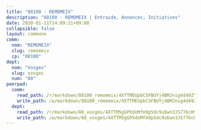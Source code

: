 ```yaml
---
title: "88100 - REMOMEIX"
description: "88100 - REMOMEIX | Entraide, Annonces, Initiatives"
date: 2020-01-11T14:09:21+09:00
collapsible: false
layout: commune
comm:
  nom: "REMOMEIX"
  slug: remomeix
  cp: "88100"
dept:
  nom: "Vosges"
  slug: vosges
  num: "88"
peerpad:
  comm:
    read_path: /r/markdown/88100_remomeix/4XTTMEUpbCSFBUYj4BMJnig4d49ZYVD7E9R5jNyKYVRyQ4AHM
    write_path: /w/markdown/88100_remomeix/4XTTMEUpbCSFBUYj4BMJnig4d49ZYVD7E9R5jNyKYVRyQ4AHM-K3TgU1dByuc9HcCmtxifjKD4Bd2wPz1rY6cDHX5k6G5HjqTWm5BHxRK8wWYD3TVBencuRF7R9jodbNGH8CmSuA6TsJ3r88jYARr4VR2bVa2M4x5sPZR9eAAZskigW3WodAekYq6P
  dept:
    read_path: /r/markdown/88_vosges/4XTTM5gGPXdoMfm9p5dc9sEwn3JS776cHSw64JYpD4AKnKgyh
    write_path: /w/markdown/88_vosges/4XTTM5gGPXdoMfm9p5dc9sEwn3JS776cHSw64JYpD4AKnKgyh-K3TgUjEFywcTUHQwfrd2vcZqhoXLakdoQGFv4iriv1FKkvQkBsudnBxafkQDfPcxTDRHN5T6bYyganuvcakuKenYoB5mPLKqUBjNMwpn75GQVixUmzXGkneDufRSqDthC8iyXi1Z
---
```


